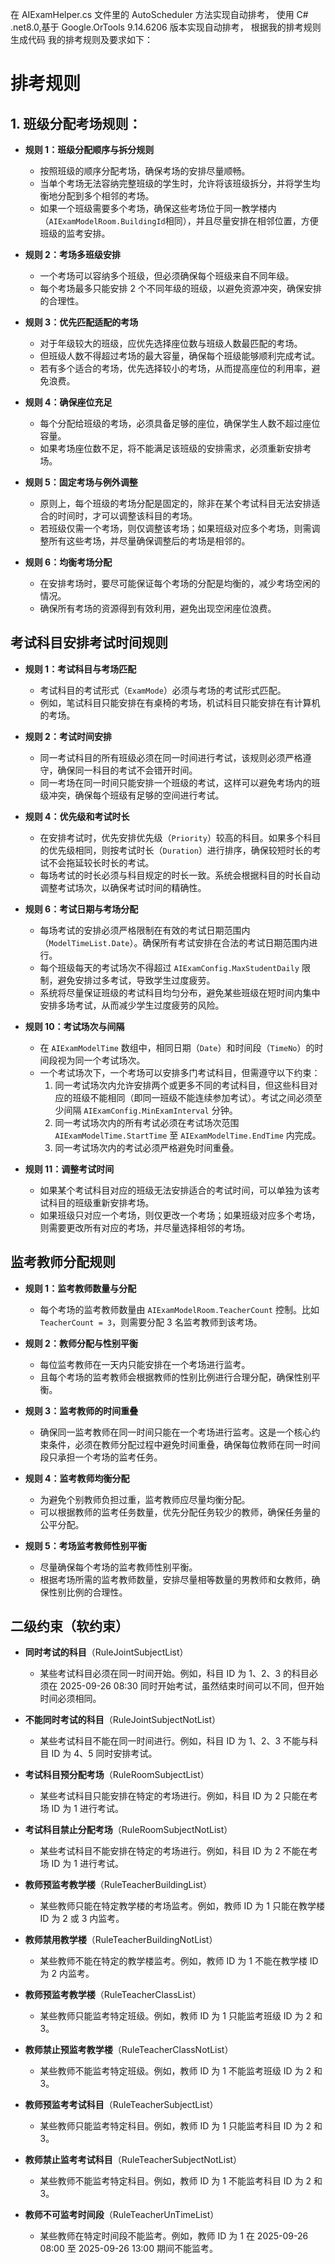 在 AIExamHelper.cs 文件里的 AutoScheduler 方法实现自动排考，
使用 C# .net8.0,基于 Google.OrTools 9.14.6206 版本实现自动排考，
根据我的排考规则生成代码
我的排考规则及要求如下：

# 排考规则

## 1. 班级分配考场规则：

- **规则 1：班级分配顺序与拆分规则**

  - 按照班级的顺序分配考场，确保考场的安排尽量顺畅。
  - 当单个考场无法容纳完整班级的学生时，允许将该班级拆分，并将学生均衡地分配到多个相邻的考场。
  - 如果一个班级需要多个考场，确保这些考场位于同一教学楼内（`AIExamModelRoom.BuildingId`相同），并且尽量安排在相邻位置，方便班级的监考安排。

- **规则 2：考场多班级安排**

  - 一个考场可以容纳多个班级，但必须确保每个班级来自不同年级。
  - 每个考场最多只能安排 2 个不同年级的班级，以避免资源冲突，确保安排的合理性。

- **规则 3：优先匹配适配的考场**

  - 对于年级较大的班级，应优先选择座位数与班级人数最匹配的考场。
  - 但班级人数不得超过考场的最大容量，确保每个班级能够顺利完成考试。
  - 若有多个适合的考场，优先选择较小的考场，从而提高座位的利用率，避免浪费。

- **规则 4：确保座位充足**

  - 每个分配给班级的考场，必须具备足够的座位，确保学生人数不超过座位容量。
  - 如果考场座位数不足，将不能满足该班级的安排需求，必须重新安排考场。

- **规则 5：固定考场与例外调整**

  - 原则上，每个班级的考场分配是固定的，除非在某个考试科目无法安排适合的时间时，才可以调整该科目的考场。
  - 若班级仅需一个考场，则仅调整该考场；如果班级对应多个考场，则需调整所有这些考场，并尽量确保调整后的考场是相邻的。

- **规则 6：均衡考场分配**
  - 在安排考场时，要尽可能保证每个考场的分配是均衡的，减少考场空闲的情况。
  - 确保所有考场的资源得到有效利用，避免出现空闲座位浪费。

## 考试科目安排考试时间规则

- **规则 1：考试科目与考场匹配**

  - 考试科目的考试形式（`ExamMode`）必须与考场的考试形式匹配。
  - 例如，笔试科目只能安排在有桌椅的考场，机试科目只能安排在有计算机的考场。

- **规则 2：考试时间安排**

  - 同一考试科目的所有班级必须在同一时间进行考试，该规则必须严格遵守，确保同一科目的考试不会错开时间。
  - 同一考场在同一时间只能安排一个班级的考试，这样可以避免考场内的班级冲突，确保每个班级有足够的空间进行考试。

- **规则 4：优先级和考试时长**

  - 在安排考试时，优先安排优先级（`Priority`）较高的科目。如果多个科目的优先级相同，则按考试时长（`Duration`）进行排序，确保较短时长的考试不会拖延较长时长的考试。
  - 每场考试的时长必须与科目规定的时长一致。系统会根据科目的时长自动调整考试场次，以确保考试时间的精确性。

- **规则 6：考试日期与考场分配**

  - 每场考试的安排必须严格限制在有效的考试日期范围内（`ModelTimeList.Date`）。确保所有考试安排在合法的考试日期范围内进行。
  - 每个班级每天的考试场次不得超过 `AIExamConfig.MaxStudentDaily` 限制，避免安排过多考试，导致学生过度疲劳。
  - 系统将尽量保证班级的考试科目均匀分布，避免某些班级在短时间内集中安排多场考试，从而减少学生过度疲劳的风险。

- **规则 10：考试场次与间隔**

  - 在 `AIExamModelTime` 数组中，相同日期（`Date`）和时间段（`TimeNo`）的时间段视为同一个考试场次。
  - 一个考试场次下，一个考场可以安排多门考试科目，但需遵守以下约束：
    1. 同一考试场次内允许安排两个或更多不同的考试科目，但这些科目对应的班级不能相同（即同一班级不能连续参加考试）。考试之间必须至少间隔 `AIExamConfig.MinExamInterval` 分钟。
    2. 同一考试场次内的所有考试必须在考试场次范围 `AIExamModelTime.StartTime` 至 `AIExamModelTime.EndTime` 内完成。
    3. 同一考试场次内的考试必须严格避免时间重叠。

- **规则 11：调整考试时间**
  - 如果某个考试科目对应的班级无法安排适合的考试时间，可以单独为该考试科目的班级重新安排考场。
  - 如果班级只对应一个考场，则仅更改一个考场；如果班级对应多个考场，则需要更改所有对应的考场，并尽量选择相邻的考场。

## 监考教师分配规则

- **规则 1：监考教师数量与分配**

  - 每个考场的监考教师数量由 `AIExamModelRoom.TeacherCount` 控制。比如 `TeacherCount = 3`，则需要分配 3 名监考教师到该考场。

- **规则 2：教师分配与性别平衡**

  - 每位监考教师在一天内只能安排在一个考场进行监考。
  - 且每个考场的监考教师会根据教师的性别比例进行合理分配，确保性别平衡。

- **规则 3：监考教师的时间重叠**

  - 确保同一监考教师在同一时间只能在一个考场进行监考。这是一个核心约束条件，必须在教师分配过程中避免时间重叠，确保每位教师在同一时间段只承担一个考场的监考任务。

- **规则 4：监考教师均衡分配**

  - 为避免个别教师负担过重，监考教师应尽量均衡分配。
  - 可以根据教师的监考任务数量，优先分配任务较少的教师，确保任务量的公平分配。

- **规则 5：考场监考教师性别平衡**
  - 尽量确保每个考场的监考教师性别平衡。
  - 根据考场所需的监考教师数量，安排尽量相等数量的男教师和女教师，确保性别比例的合理性。

## 二级约束（软约束）

- **同时考试的科目**（RuleJointSubjectList）

  - 某些考试科目必须在同一时间开始。例如，科目 ID 为 1、2、3 的科目必须在 2025-09-26 08:30 同时开始考试，虽然结束时间可以不同，但开始时间必须相同。

- **不能同时考试的科目**（RuleJointSubjectNotList）

  - 某些考试科目不能在同一时间进行。例如，科目 ID 为 1、2、3 不能与科目 ID 为 4、5 同时安排考试。

- **考试科目预分配考场**（RuleRoomSubjectList）

  - 某些考试科目只能安排在特定的考场进行。例如，科目 ID 为 2 只能在考场 ID 为 1 进行考试。

- **考试科目禁止分配考场**（RuleRoomSubjectNotList）

  - 某些考试科目不能安排在特定的考场进行。例如，科目 ID 为 2 不能在考场 ID 为 1 进行考试。

- **教师预监考教学楼**（RuleTeacherBuildingList）

  - 某些教师只能在特定教学楼的考场监考。例如，教师 ID 为 1 只能在教学楼 ID 为 2 或 3 内监考。

- **教师禁用教学楼**（RuleTeacherBuildingNotList）

  - 某些教师不能在特定的教学楼监考。例如，教师 ID 为 1 不能在教学楼 ID 为 2 内监考。

- **教师预监考教学楼**（RuleTeacherClassList）

  - 某些教师只能监考特定班级。例如，教师 ID 为 1 只能监考班级 ID 为 2 和 3。

- **教师禁止预监考教学楼**（RuleTeacherClassNotList）

  - 某些教师不能监考特定班级。例如，教师 ID 为 1 不能监考班级 ID 为 2 和 3。

- **教师预监考考试科目**（RuleTeacherSubjectList）

  - 某些教师只能监考特定科目。例如，教师 ID 为 1 只能监考科目 ID 为 2 和 3。

- **教师禁止监考考试科目**（RuleTeacherSubjectNotList）

  - 某些教师不能监考特定科目。例如，教师 ID 为 1 不能监考科目 ID 为 2 和 3。

- **教师不可监考时间段**（RuleTeacherUnTimeList）
  - 某些教师在特定时间段不能监考。例如，教师 ID 为 1 在 2025-09-26 08:00 至 2025-09-26 13:00 期间不能监考。

